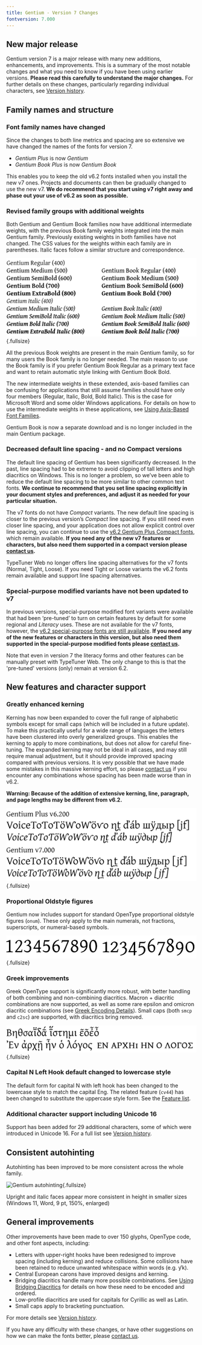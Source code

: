 ```yaml
---
title: Gentium - Version 7 Changes
fontversion: 7.000
---
```


## New major release

Gentium version 7 is a major release with many new additions, enhancements, and improvements. This is a summary of the most notable changes and what you need to know if you have been using earlier versions. **Please read this carefully to understand the major changes.** For further details on these changes, particularly regarding individual characters, see [Version history](history.md).

## Family names and structure

### Font family names have changed

Since the changes to both line metrics and spacing are so extensive we have changed the names of the fonts for version 7.

- *Gentium Plus* is now *Gentium*
- *Gentium Book Plus* is now *Gentium Book*

This enables you to keep the old v6.2 fonts installed when you install the new v7 ones. Projects and documents can then be gradually changed to use the new v7. **We do recommend that you start using v7 right away and phase out your use of v6.2 as soon as possible.**

### Revised family groups with additional weights

Both Gentium and Gentium Book families now have additional intermediate weights, with the previous Book family weights integrated into the main Gentium family. Previously existing weights in both families have not changed. The CSS values for the weights within each family are in parentheses. Italic faces follow a similar structure and correspondence.

![New v7 weights](../assets/images/weights.png){.fullsize}
<!-- PRODUCT SITE IMAGE SRC https://software.sil.org/gentium/wp-content/uploads/sites/20/2025/05/weights.png -->

All the previous Book weights are present in the main Gentium family, so for many users the Book family is no longer needed. The main reason to use the Book family is if you prefer Gentium Book Regular as a primary text face and want to retain automatic style linking with Gentium Book Bold.

The new intermediate weights in these extended, axis-based families can be confusing for applications that still assume families should have only four members (Regular, Italic, Bold, Bold Italic). This is the case for Microsoft Word and some older Windows applications. For details on how to use the intermediate weights in these applications, see [Using Axis-Based Font Families](https://software.sil.org/fonts/axis-based-fonts/).

Gentium Book is now a separate download and is no longer included in the main Gentium package.

### Decreased default line spacing - and no Compact versions

The default line spacing of Gentium has been significantly decreased. In the past, line spacing had to be extreme to avoid clipping of tall letters and high diacritics on Windows. This is no longer a problem, so we’ve been able to reduce the default line spacing to be more similar to other common text fonts. **We continue to recommend that you set line spacing explicitly in your document styles and preferences, and adjust it as needed for your particular situation.**

The v7 fonts do not have *Compact* variants. The new default line spacing is closer to the previous version’s *Compact* line spacing. If you still need even closer line spacing, and your application does not allow explicit control over line spacing, you can continue to use the [v6.2 Gentium Plus Compact fonts](https://software.sil.org/lcgfonts/download/), which remain available. **If you need any of the new v7 features or characters, but also need them supported in a compact version please [contact us](https://software.sil.org/gentium/about/contact/).**

TypeTuner Web no longer offers line spacing alternatives for the v7 fonts (Normal, Tight, Loose). If you need Tight or Loose variants the v6.2 fonts remain available and support line spacing alternatives.

### Special-purpose modified variants have not been updated to v7

In previous versions, special-purpose modified font variants were available that had been ‘pre-tuned’ to turn on certain features by default for some regional and *Literacy* uses. These are not available for the v7 fonts, however, the [v6.2 special-purpose fonts are still available](https://software.sil.org/lcgfonts/download/). **If you need any of the new features or characters in this version, but also need them supported in the special-purpose modified fonts please [contact us](https://software.sil.org/gentium/about/contact/).**

Note that even in version 7 the literacy forms and other features can be manually preset with TypeTuner Web. The only change to this is that the 'pre-tuned' versions (only) remain at version 6.2.  

## New features and character support

### Greatly enhanced kerning

Kerning has now been expanded to cover the full range of alphabetic symbols except for small caps (which will be included in a future update). To make this practically useful for a wide range of languages the letters have been clustered into overly generalized groups. This enables the kerning to apply to more combinations, but does not allow for careful fine-tuning. The expanded kerning may not be ideal in all cases, and may still require manual adjustment, but it should provide improved spacing compared with previous versions. It is very possible that we have made some mistakes in this massive kerning effort, so please [contact us](https://software.sil.org/gentium/about/contact/) if you encounter any combinations whose spacing has been made worse than in v6.2.

**Warning: Because of the addition of extensive kerning, line, paragraph, and page lengths may be different from v6.2.**

![Expanded kerning](../assets/images/kerning.png){.fullsize}
<!-- PRODUCT SITE IMAGE SRC https://software.sil.org/gentium/wp-content/uploads/sites/20/2025/05/kerning.png -->

### Proportional Oldstyle figures

Gentium now includes support for standard OpenType proportional oldstyle figures (`onum`). These only apply to the main numerals, not fractions, superscripts, or numeral-based symbols.

![Oldstyle figures](../assets/images/oldstylefigures.png){.fullsize}
<!-- PRODUCT SITE IMAGE SRC https://software.sil.org/gentium/wp-content/uploads/sites/20/2025/05/oldstylefigures.png -->

### Greek improvements

Greek OpenType support is significantly more robust, with better handling of both combining and non-combining diacritics. Macron + diacritic combinations are now supported, as well as some rare epsilon and omicron diacritic combinations (see [Greek Encoding Details](greek.md)). Small caps (both `smcp` and `c2sc`) are supported, with diacritics bring removed.

![Greek improvements](../assets/images/v7greek.png){.fullsize}
<!-- PRODUCT SITE IMAGE SRC https://software.sil.org/gentium/wp-content/uploads/sites/20/2025/05/v7greek.png -->

### Capital N Left Hook default changed to lowercase style

The default form for capital N with left hook has been changed to the lowercase style to match the capital Eng. The related feature (`cv44`) has been changed to substitute the uppercase style form. See the [Feature list](features.md).

### Additional character support including Unicode 16

Support has been added for 29 additional characters, some of which were introduced in Unicode 16. For a full list see [Version history](history.md).

## Consistent autohinting

Autohinting has been improved to be more consistent across the whole family.

![Gentium autohinting](../assets/images/v7autohinting.png){.fullsize}
<!-- PRODUCT SITE IMAGE SRC https://software.sil.org/gentium/wp-content/uploads/sites/20/2025/05/v7autohinting.png -->

Upright and italic faces appear more consistent in height in smaller sizes (Windows 11, Word, 9 pt, 150%, enlarged)

## General improvements

Other improvements have been made to over 150 glyphs, OpenType code, and other font aspects, including: 

- Letters with upper-right hooks have been redesigned to improve spacing (including kerning) and reduce collisions. Some collisions have been retained to reduce unwanted whitespace within words (e.g. ƴk).
- Central European carons have improved designs and kerning.
- Bridging diacritics handle many more possible combinations. See [Using Bridging Diacritics](https://software.sil.org/fonts/bridging-diacritics/) for details on how these need to be encoded and ordered.
- Low-profile diacritics are used for capitals for Cyrillic as well as Latin.
- Small caps apply to bracketing punctuation.

For more details see [Version history](history.md).

If you have any difficulty with these changes, or have other suggestions on how we can make the fonts better, please [contact us](https://software.sil.org/gentium/about/contact/).








